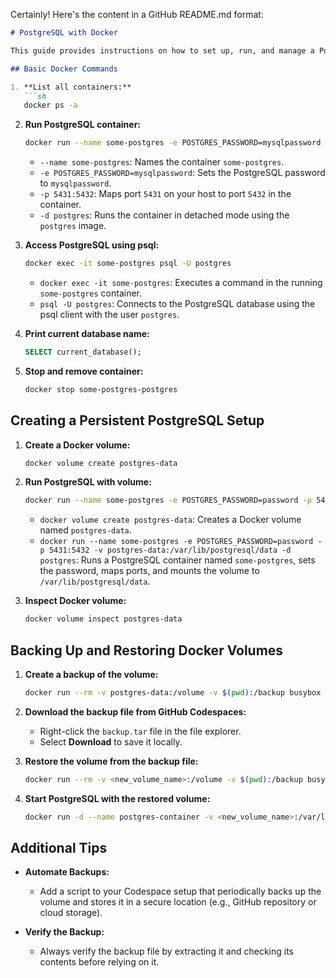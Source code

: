 Certainly! Here's the content in a GitHub README.md format:

```markdown
# PostgreSQL with Docker

This guide provides instructions on how to set up, run, and manage a PostgreSQL database using Docker, including how to back up and restore Docker volumes.

## Basic Docker Commands

1. **List all containers:**
   ```sh
   docker ps -a
   ```

2. **Run PostgreSQL container:**
   ```sh
   docker run --name some-postgres -e POSTGRES_PASSWORD=mysqlpassword -p 5431:5432 -d postgres
   ```
   - `--name some-postgres`: Names the container `some-postgres`.
   - `-e POSTGRES_PASSWORD=mysqlpassword`: Sets the PostgreSQL password to `mysqlpassword`.
   - `-p 5431:5432`: Maps port `5431` on your host to port `5432` in the container.
   - `-d postgres`: Runs the container in detached mode using the `postgres` image.

3. **Access PostgreSQL using psql:**
   ```sh
   docker exec -it some-postgres psql -U postgres
   ```
   - `docker exec -it some-postgres`: Executes a command in the running `some-postgres` container.
   - `psql -U postgres`: Connects to the PostgreSQL database using the psql client with the user `postgres`.

4. **Print current database name:**
   ```sql
   SELECT current_database();
   ```

5. **Stop and remove container:**
   ```sh
   docker stop some-postgres-postgres
   ```

## Creating a Persistent PostgreSQL Setup

1. **Create a Docker volume:**
   ```sh
   docker volume create postgres-data
   ```

2. **Run PostgreSQL with volume:**
   ```sh
   docker run --name some-postgres -e POSTGRES_PASSWORD=password -p 5431:5432 -v postgres-data:/var/lib/postgresql/data -d postgres
   ```
   - `docker volume create postgres-data`: Creates a Docker volume named `postgres-data`.
   - `docker run --name some-postgres -e POSTGRES_PASSWORD=password -p 5431:5432 -v postgres-data:/var/lib/postgresql/data -d postgres`: Runs a PostgreSQL container named `some-postgres`, sets the password, maps ports, and mounts the volume to `/var/lib/postgresql/data`.

3. **Inspect Docker volume:**
   ```sh
   docker volume inspect postgres-data
   ```

## Backing Up and Restoring Docker Volumes

1. **Create a backup of the volume:**
   ```sh
   docker run --rm -v postgres-data:/volume -v $(pwd):/backup busybox tar cvf /backup/backup.tar -C /volume ./
   ```

2. **Download the backup file from GitHub Codespaces:**
   - Right-click the `backup.tar` file in the file explorer.
   - Select **Download** to save it locally.

3. **Restore the volume from the backup file:**
   ```sh
   docker run --rm -v <new_volume_name>:/volume -v $(pwd):/backup busybox tar xvf /backup/backup.tar -C /volume
   ```

4. **Start PostgreSQL with the restored volume:**
   ```sh
   docker run -d --name postgres-container -v <new_volume_name>:/var/lib/postgresql/data -e POSTGRES_PASSWORD=yourpassword postgres
   ```

## Additional Tips

- **Automate Backups:**
  - Add a script to your Codespace setup that periodically backs up the volume and stores it in a secure location (e.g., GitHub repository or cloud storage).

- **Verify the Backup:**
  - Always verify the backup file by extracting it and checking its contents before relying on it.

